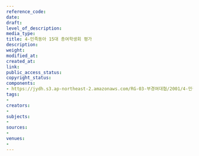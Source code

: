 ```yaml
---
reference_code: 
date: 
draft: 
level_of_description: 
media_type: 
title: 4-민족동아 15대 총여학생회 평가
description: 
weight: 
modified_at: 
created_at: 
link: 
public_access_status: 
copyright_status: 
components:
- https://jydh.s3.ap-northeast-2.amazonaws.com/RG-03-부경여대협/2001/4-민족동아+15대+총여학생회+평가.pdf
tags:
- 
creators:
- 
subjects:
- 
sources:
- 
venues:
- 
---
```

